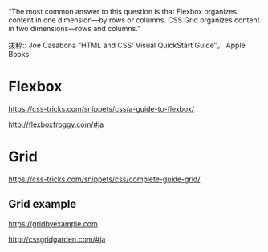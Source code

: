 “The most common answer to this question is that Flexbox organizes content in one dimension—by rows or columns. CSS Grid organizes content in two dimensions—rows and columns.”

抜粋:: Joe Casabona  “HTML and CSS: Visual QuickStart Guide”。 Apple Books  

# Flexbox
https://css-tricks.com/snippets/css/a-guide-to-flexbox/

http://flexboxfroggy.com/#ja

# Grid
https://css-tricks.com/snippets/css/complete-guide-grid/

## Grid example
https://gridbyexample.com

http://cssgridgarden.com/#ja
